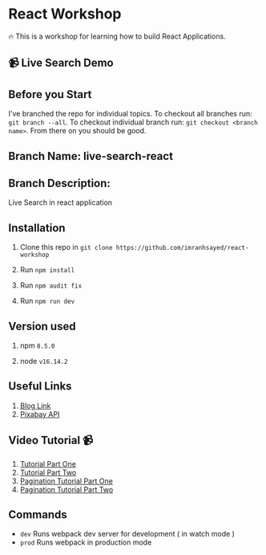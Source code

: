 # React Workshop

:fire: This is a workshop for learning how to build React Applications.

## :video_camera: Live Search Demo

## Before you Start
I've branched the repo for individual topics.
To checkout all branches run: `git branch --all`.
To checkout individual branch run: `git checkout <branch name>`. From there on you should be good.

## Branch Name: live-search-react
## Branch Description:
Live Search in react application

## Installation

1. Clone this repo in `git clone https://github.com/imranhsayed/react-workshop`

2. Run `npm install`

3. Run `npm audit fix`

4. Run `npm run dev`

## Version used

1. npm `8.5.0`

2. node `v16.14.2`

## Useful Links
1. [Blog Link](https://codeytek.com/live-search-search-react-live-search-in-react-axios-autocomplete-pagination/)
2. [Pixabay API](https://pixabay.com/api/docs/#api_search_images)

## Video Tutorial :video_camera:
1. [Tutorial Part One](https://youtu.be/22SAhH5JxYk)
2. [Tutorial Part Two](https://youtu.be/bv3U-Y3fmsA)
3. [Pagination Tutorial Part One](https://youtu.be/ANlcnknzc8U)
4. [Pagination Tutorial Part Two](https://youtu.be/ipRmOO1Mp4s)

## Commands

- `dev` Runs webpack dev server for development ( in watch mode )
- `prod` Runs webpack in production mode
